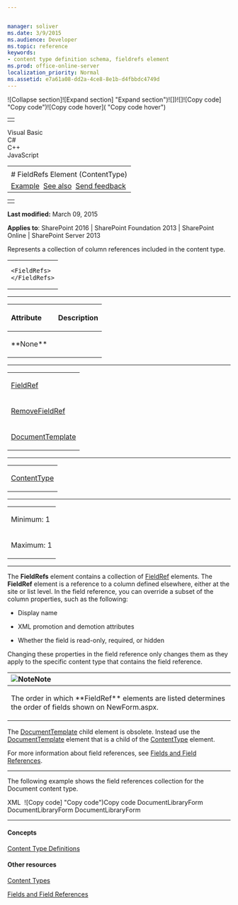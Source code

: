 ```yaml
---


manager: soliver
ms.date: 3/9/2015
ms.audience: Developer
ms.topic: reference
keywords:
- content type definition schema, fieldrefs element
ms.prod: office-online-server
localization_priority: Normal
ms.assetid: e7a61a08-dd2a-4ce8-8e1b-d4fbbdc4749d
---
```


![Collapse
section]![Expand
section] "Expand section")![]()![])![]![]()![Copy
code] "Copy code")![Copy code
hover]( "Copy code hover")
<table>
<tbody>
<tr class="odd">
<td align="left"></td>
</tr>
</tbody>
</table>

Visual Basic  
C\#  
C++  
JavaScript  

<table>
<tbody>
<tr class="odd">
<td align="left"><span id="runningHeaderText"></span></td>
</tr>
<tr class="even">
<td align="left"># FieldRefs Element (ContentType)</td>
</tr>
<tr class="odd">
<td align="left"><a href="#exampleToggle">Example</a>  <a href="#seeAlsoToggle">See also</a>  <span id="headfeedbackarea" class="feedbackhead"><a href="javascript:SubmitFeedback(&#39;docthis@Microsoft.com&#39;,&#39;&#39;,&#39;&#39;,&#39;&#39;,&#39;1.0.18082.1225&#39;,&#39;%0\dThank%20you%20for%20your%20feedback.%20The%20developer%20writing%20teams%20use%20your%20feedback%20to%20improve%20documentation.%20While%20we%20are%20reviewing%20your%20feedback,%20we%20may%20send%20you%20e-mail%20to%20ask%20for%20clarification%20or%20feedback%20on%20a%20solution.%20We%20do%20not%20use%20your%20e-mail%20address%20for%20any%20other%20purpose%20and%20we%20delete%20it%20after%20we%20finish%20our%20review.%0\AFor%20further%20information%20about%20the%20privacy%20policies%20of%20Microsoft,%20please%20see%20http://privacy.microsoft.com/en-us/default.aspx.%0\A%0\d&#39;,&#39;Customer%20feedback&#39;);">Send feedback</a></span></td>
</tr>
</tbody>
</table>

<table>
<colgroup>
<col width="100%" />
</colgroup>
<tbody>
<tr class="odd">
<td align="left"></td>
</tr>
</tbody>
</table>

**Last modified:** March 09, 2015

**Applies to**: SharePoint 2016 | SharePoint Foundation 2013 |
SharePoint Online | SharePoint Server 2013

Represents a collection of column references included in the content
type.

<span codelanguage="other"></span>
<table>
<colgroup>
<col width="100%" />
</colgroup>
<tbody>
<tr class="odd">
<td align="left"><pre><code>&lt;FieldRefs&gt;
&lt;/FieldRefs&gt;</code></pre></td>
</tr>
</tbody>
</table>


-----------------------------------------------------------------------------------------------------------------------------------------------------------------------------------------------

<table>
<colgroup>
<col width="50%" />
<col width="50%" />
</colgroup>
<thead>
<tr class="header">
<th align="left"><p>Attribute</p></th>
<th align="left"><p>Description</p></th>
</tr>
</thead>
<tbody>
<tr class="odd">
<td align="left"><p>**None**</p></td>
<td align="left"><p></p></td>
</tr>
</tbody>
</table>


---------------------------------------------------------------------------------------------------------------------------------------------------------------------------------------------------

<table>
<colgroup>
<col width="100%" />
</colgroup>
<tbody>
<tr class="odd">
<td align="left"><p><a href="fieldref-element-contenttype.htm">FieldRef</a></p></td>
</tr>
<tr class="even">
<td align="left"><p><a href="removefieldref-element-contenttype.htm">RemoveFieldRef</a></p></td>
</tr>
<tr class="odd">
<td align="left"><p><a href="http://msdn.microsoft.com/library/a4ae965b-6ac7-41f6-9a11-47f3d2b06cd0(Office.15).aspx">DocumentTemplate</a></p></td>
</tr>
</tbody>
</table>


----------------------------------------------------------------------------------------------------------------------------------------------------------------------------------------------------

<table>
<colgroup>
<col width="100%" />
</colgroup>
<tbody>
<tr class="odd">
<td align="left"><p><a href="contenttype-element-contenttype.htm">ContentType</a></p></td>
</tr>
</tbody>
</table>


------------------------------------------------------------------------------------------------------------------------------------------------------------------------------------------------

<table>
<colgroup>
<col width="100%" />
</colgroup>
<tbody>
<tr class="odd">
<td align="left"><p>Minimum: 1</p></td>
</tr>
<tr class="even">
<td align="left"><p>Maximum: 1</p></td>
</tr>
</tbody>
</table>


----------------------------------------------------------------------------------------------------------------------------------------------------------------------------------------------------------------------------

The **FieldRefs** element contains a collection
of [FieldRef](fieldref-element-contenttype.md) elements. The
**FieldRef** element is a reference to a column
defined elsewhere, either at the site or list level. In the field
reference, you can override a subset of the column properties, such as
the following:

-   Display name

-   XML promotion and demotion attributes

-   Whether the field is read-only, required, or hidden

Changing these properties in the field reference only changes them as
they apply to the specific content type that contains the field
reference.

<table>
<colgroup>
<col width="100%" />
</colgroup>
<thead>
<tr class="header">
<th align="left"><img src="" title="Note" alt="Note" /><strong>Note</strong></th>
</tr>
</thead>
<tbody>
<tr class="odd">
<td align="left"><p>The order in which **FieldRef** elements are listed determines the order of fields shown on NewForm.aspx.</p></td>
</tr>
</tbody>
</table>

The
[DocumentTemplate](http://msdn.microsoft.com/library/a4ae965b-6ac7-41f6-9a11-47f3d2b06cd0(Office.15).aspx)
child element is obsolete. Instead use the
[DocumentTemplate](documenttemplate-element-contenttype.md) element
that is a child of the
[ContentType](contenttype-element-contenttype.md) element.

For more information about field references, see [Fields and Field
References](http://msdn.microsoft.com/library/6b536c1a-719c-4203-8006-c162de199bfc(Office.15).aspx).


------------------------------------------------------------------------------------------------------------------------------------------------------------------------------------------

The following example shows the field references collection for the
Document content type.

<span codelanguage="xmlLang"></span>
XML 
<span class="copyCode" onclick="CopyCode(this)"
onkeypress="CopyCode_CheckKey(this, event)"
onmouseover="ChangeCopyCodeIcon(this)"
onmouseout="ChangeCopyCodeIcon(this)" tabindex="0">![Copy
code] "Copy code")Copy code</span>
    <ContentType ID="0x0101"
        Name="$Resources:Document"
        Group="$Resources:Document_Content_Types"
        Description="$Resources:DocumentCTDesc"
        V2ListTemplateName="doclib"
        Version="0">
        <FieldRefs>
            <RemoveFieldRef ID="{67df98f4-9dec-48ff-a553-29bece9c5bf4}" Name="Attachments" /> <!-- Attachments -->
            <RemoveFieldRef ID="{f1e020bc-ba26-443f-bf2f-b68715017bbc}" Name="WorkflowVersion" /> <!-- WorkflowVersion -->
            <RemoveFieldRef ID="{bc91a437-52e7-49e1-8c4e-4698904b2b6d}" Name="LinkTitleNoMenu" /> <!-- LinkTitleNoMenu -->
            <RemoveFieldRef ID="{82642ec8-ef9b-478f-acf9-31f7d45fbc31}" Name="LinkTitle" /> <!-- LinkTitle -->
            <RemoveFieldRef ID="{ae069f25-3ac2-4256-b9c3-15dbc15da0e0}" Name="GUID" /> <!-- GUID -->
            <RemoveFieldRef ID="{de8beacf-5505-47cd-80a6-aa44e7ffe2f4}" Name="WorkflowInstanceID" /> <!-- WorkflowInstanceID -->
            <FieldRef ID="{5f47e085-2150-41dc-b661-442f3027f552}" Name="SelectFilename" /> <!-- SelectFilename -->
            <FieldRef ID="{8553196d-ec8d-4564-9861-3dbe931050c8}" Name="FileLeafRef" Required="TRUE"/> <!-- FileLeafRef -->
            <FieldRef ID="{8c06beca-0777-48f7-91c7-6da68bc07b69}" Name="Created" Hidden="TRUE" /> <!-- Created -->
            <FieldRef ID="{fa564e0f-0c70-4ab9-b863-0177e6ddd247}" Name="Title" Required="FALSE" ShowInNewForm="FALSE" ShowInEditForm="TRUE"/> <!-- Title -->            
            <FieldRef ID="{28cf69c5-fa48-462a-b5cd-27b6f9d2bd5f}" Name="Modified"  Hidden="TRUE" /> <!-- Modified -->
            <FieldRef ID="{822c78e3-1ea9-4943-b449-57863ad33ca9}" Name="Modified_x0020_By" Hidden="FALSE"/> <!-- Modified_x0020_By -->
            <FieldRef ID="{4dd7e525-8d6b-4cb4-9d3e-44ee25f973eb}" Name="Created_x0020_By" Hidden="FALSE" /> <!-- Created_x0020_By -->
         </FieldRefs>
        <XmlDocuments>
            <XmlDocument NamespaceURI="http://schemas.microsoft.com/sharepoint/v3/contenttype/forms">
                <FormTemplates xmlns="http://schemas.microsoft.com/sharepoint/v3/contenttype/forms">
                    <Display>DocumentLibraryForm</Display>
                    <Edit>DocumentLibraryForm</Edit>
                    <New>DocumentLibraryForm</New>
                </FormTemplates>
            </XmlDocument>
        </XmlDocuments>
    </ContentType>


-------------------------------------------------------------------------------------------------------------------------------------------------------------------------------------------

#### Concepts

[Content Type
Definitions](content-type-definitions.md)</span>

#### Other resources

[Content
Types](http://msdn.microsoft.com/library/f5e56c7c-f699-466c-a7ad-3d91a7d219a1(Office.15).aspx)

[Fields and Field
References](http://msdn.microsoft.com/library/6b536c1a-719c-4203-8006-c162de199bfc(Office.15).aspx)









